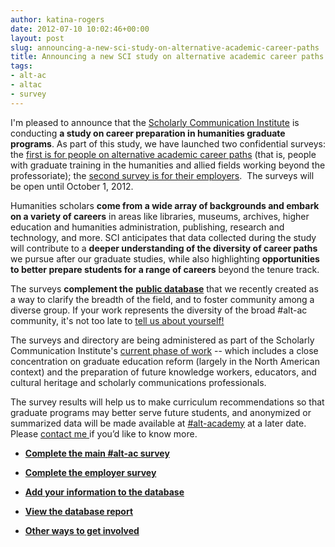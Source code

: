 ```yaml
---
author: katina-rogers
date: 2012-07-10 10:02:46+00:00
layout: post
slug: announcing-a-new-sci-study-on-alternative-academic-career-paths
title: Announcing a new SCI study on alternative academic career paths
tags:
- alt-ac
- altac
- survey
---
```


I'm pleased to announce that the [Scholarly Communication Institute](http://uvasci.org/current-work/) is conducting **a study on career preparation in humanities graduate programs**. As part of this study, we have launched two confidential surveys: the [first is for people on alternative academic career paths](http://alt-academy.questionpro.com/) (that is, people with graduate training in the humanities and allied fields working beyond the professoriate); the [second survey is for their employers](http://alt-academy.employers.questionpro.com/).  The surveys will be open until October 1, 2012.

Humanities scholars **come from a wide array of backgrounds and embark on a variety of careers** in areas like libraries, museums, archives, higher education and humanities administration, publishing, research and technology, and more. SCI anticipates that data collected during the study will contribute to a **deeper understanding of the diversity of career paths** we pursue after our graduate studies, while also highlighting **opportunities to better prepare students for a range of careers** beyond the tenure track.

The surveys **complement the** [**public database**](http://altacademy.wufoo.com/reports/who-we-are/) that we recently created as a way to clarify the breadth of the field, and to foster community among a diverse group. If your work represents the diversity of the broad #alt-ac community, it's not too late to [tell us about yourself!](http://altacademy.wufoo.com/forms/who-we-are/)

The surveys and directory are being administered as part of the Scholarly Communication Institute's [current phase of work](http://uvasci.org/current-work/graduate-education/) -- which includes a close concentration on graduate education reform (largely in the North American context) and the preparation of future knowledge workers, educators, and cultural heritage and scholarly communications professionals.

The survey results will help us to make curriculum recommendations so that graduate programs may better serve future students, and anonymized or summarized data will be made available at [#alt-academy](http://mediacommons.futureofthebook.org/alt-ac/who-we-are) at a later date. Please [contact me ](http://mediacommons.futureofthebook.org/alt-ac/users/katinalynn)if you’d like to know more.




  * **[Complete the main #alt-ac survey](http://alt-academy.questionpro.com/)**

	
  * **[Complete the employer survey](http://alt-academy.employers.questionpro.com/)**


  * **[Add your information to the database](http://altacademy.wufoo.com/forms/who-we-are/)**


  * **[View the database report](http://altacademy.wufoo.com/reports/who-we-are/)**


  * [**Other ways to get involved**](http://mediacommons.futureofthebook.org/alt-ac/how-it-works)
